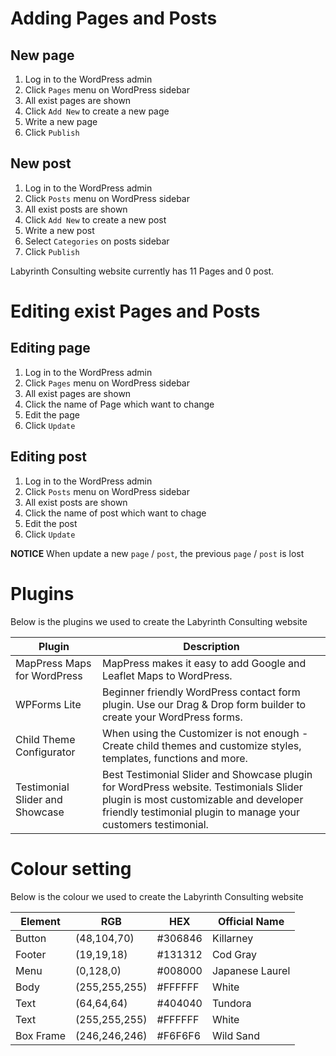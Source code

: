 # Adding Pages and Posts

## New page

1. Log in to the WordPress admin
2. Click `Pages` menu on WordPress sidebar
3. All exist pages are shown
4. Click `Add New` to create a new page
5. Write a new page 
6. Click `Publish`


## New post

1. Log in to the WordPress admin
2. Click `Posts` menu on WordPress sidebar
3. All exist posts are shown
4. Click `Add New` to create a new post
5. Write a new post
6. Select `Categories` on posts sidebar
7. Click `Publish`


Labyrinth Consulting website currently has 11 Pages and 0 post. 



# Editing exist Pages and Posts

## Editing page

1. Log in to the WordPress admin
2. Click `Pages` menu on WordPress sidebar
3. All exist pages are shown
4. Click the name of Page which want to change
5. Edit the page
6. Click `Update`


## Editing post

1. Log in to the WordPress admin
2. Click `Posts` menu on WordPress sidebar
3. All exist posts are shown
4. Click the name of post which want to chage
5. Edit the post
6. Click `Update`

**NOTICE** When update a new `page` / `post`, the previous `page` / `post` is lost



# Plugins

Below is the plugins we used to create the Labyrinth Consulting website

| Plugin | Description |
|---|---|
| MapPress Maps for WordPress | MapPress makes it easy to add Google and Leaflet Maps to WordPress.|
| WPForms Lite | Beginner friendly WordPress contact form plugin. Use our Drag & Drop form builder to create your WordPress forms.|
| Child Theme Configurator | When using the Customizer is not enough - Create child themes and customize styles, templates, functions and more.|
| Testimonial Slider and Showcase | Best Testimonial Slider and Showcase plugin for WordPress website. Testimonials Slider plugin is most customizable and developer friendly testimonial plugin to manage your customers testimonial. |


# Colour setting

Below is the colour we used to create the Labyrinth Consulting website

| Element | RGB | HEX | Official Name |
|---|---|---|---|
| Button | (48,104,70) | #306846 | Killarney |
| Footer | (19,19,18) | #131312 | Cod Gray |
| Menu | (0,128,0) | #008000 | Japanese Laurel |
| Body | (255,255,255) | #FFFFFF | White |
| Text | (64,64,64) | #404040 | Tundora |
| Text | (255,255,255) | #FFFFFF | White |
|Box Frame | (246,246,246) | #F6F6F6 | Wild Sand |

